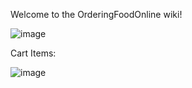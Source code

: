 Welcome to the OrderingFoodOnline wiki!


![image](https://user-images.githubusercontent.com/59108427/165878359-57c3cf03-b6bd-4267-bfac-c5c770c4435e.png)

Cart Items:

![image](https://user-images.githubusercontent.com/59108427/165878431-a19f29c4-9a67-4a71-b279-de5ff7a7729a.png)



